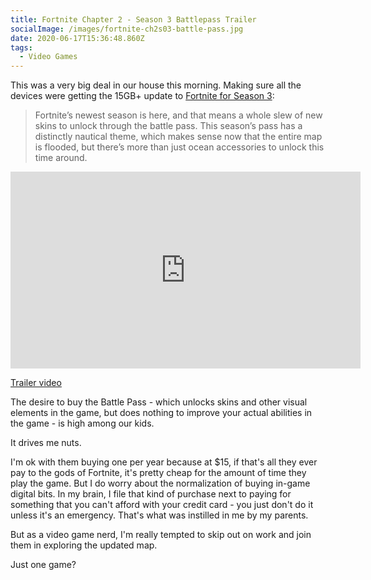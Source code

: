 ```yaml
---
title: Fortnite Chapter 2 - Season 3 Battlepass Trailer
socialImage: /images/fortnite-ch2s03-battle-pass.jpg
date: 2020-06-17T15:36:48.860Z
tags:
  - Video Games
---
```

This was a very big deal in our house this morning. Making sure all the devices were getting the 15GB+ update to [Fortnite for Season 3](https://www.polygon.com/fortnite/2020/6/17/21294116/fortnite-new-battle-pass-skins-price-end-date-aquaman-umbrella-knight-trailer):

> Fortnite’s newest season is here, and that means a whole slew of new skins to unlock through the battle pass. This season’s pass has a distinctly nautical theme, which makes sense now that the entire map is flooded, but there’s more than just ocean accessories to unlock this time around. 

<iframe width="560" height="315" src="https://www.youtube.com/embed/qRqYyLTsa5M" frameborder="0" allow="accelerometer; autoplay; encrypted-media; gyroscope; picture-in-picture" allowfullscreen></iframe>

[Trailer video](https://www.youtube.com/watch?v=qRqYyLTsa5M)

The desire to buy the Battle Pass - which unlocks skins and other visual elements in the game, but does nothing to improve your actual abilities in the game - is high among our kids.

It drives me nuts.

I'm ok with them buying one per year because at $15, if that's all they ever pay to the gods of Fortnite, it's pretty cheap for the amount of time they play the game. But I do worry about the normalization of buying in-game digital bits. In my brain, I file that kind of purchase next to paying for something that you can't afford with your credit card - you just don't do it unless it's an emergency. That's what was instilled in me by my parents.

But as a video game nerd, I'm really tempted to skip out on work and join them in exploring the updated map.

Just one game?